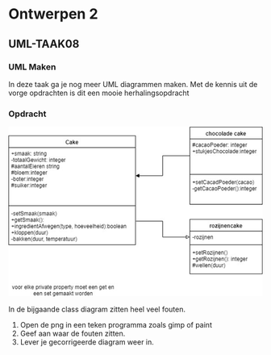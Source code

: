 # Ontwerpen 2

## UML-TAAK08

### UML Maken

In deze taak ga je nog meer UML diagrammen maken. Met de kennis uit de vorge opdrachten is dit een mooie herhalingsopdracht

### Opdracht

![Cake](images/cake.png)

In de bijgaande class diagram zitten heel veel fouten.

1. Open de png in een teken programma zoals gimp of paint
2. Geef aan waar de fouten zitten.
3. Lever je gecorrigeerde diagram weer in.

